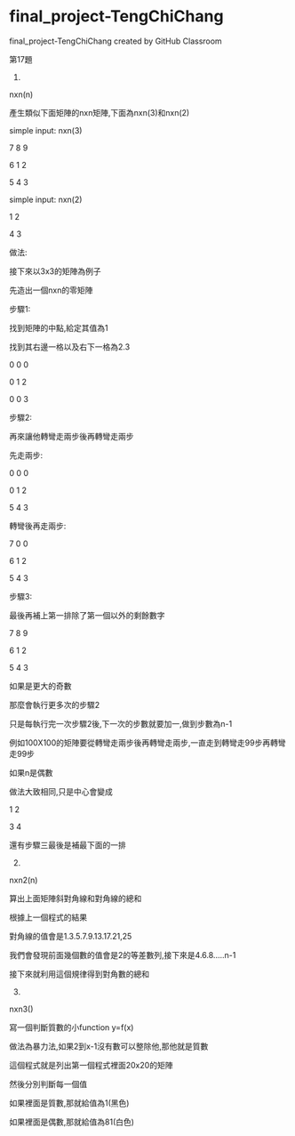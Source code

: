 # final_project-TengChiChang
final_project-TengChiChang created by GitHub Classroom

第17題

1.

nxn(n) 

產生類似下面矩陣的nxn矩陣,下面為nxn(3)和nxn(2)

simple input: nxn(3)

7     8     9

6     1     2

5     4     3

simple input: nxn(2)

1     2

4     3

做法:

接下來以3x3的矩陣為例子

先造出一個nxn的零矩陣


步驟1:

找到矩陣的中點,給定其值為1

找到其右邊一格以及右下一格為2.3

0     0     0

0     1     2

0     0     3

步驟2:

再來讓他轉彎走兩步後再轉彎走兩步

先走兩步:

0     0     0

0     1     2

5     4     3

轉彎後再走兩步:

7     0     0

6     1     2

5     4     3


步驟3:

最後再補上第一排除了第一個以外的剩餘數字

7     8     9

6     1     2

5     4     3

如果是更大的奇數

那麼會執行更多次的步驟2

只是每執行完一次步驟2後,下一次的步數就要加一,做到步數為n-1

例如100X100的矩陣要從轉彎走兩步後再轉彎走兩步,一直走到轉彎走99步再轉彎走99步

如果n是偶數

做法大致相同,只是中心會變成

1     2

3     4

還有步驟三最後是補最下面的一排

2.

nxn2(n)

算出上面矩陣斜對角線和對角線的總和

根據上一個程式的結果

對角線的值會是1.3.5.7.9.13.17.21,25

我們會發現前面幾個數的值會是2的等差數列,接下來是4.6.8.....n-1

接下來就利用這個規律得到對角數的總和

3.

nxn3()



寫一個判斷質數的小function y=f(x)

做法為暴力法,如果2到x-1沒有數可以整除他,那他就是質數

這個程式就是列出第一個程式裡面20x20的矩陣

然後分別判斷每一個值

如果裡面是質數,那就給值為1(黑色)

如果裡面是偶數,那就給值為81(白色)








